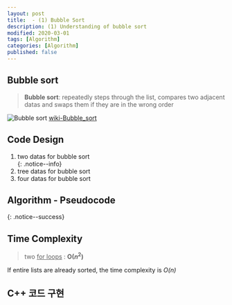 ```yaml
---
layout: post
title:  - (1) Bubble Sort
description: (1) Understanding of bubble sort
modified: 2020-03-01
tags: [Algorithm]
categories: [Algorithm]
published: false
---
```


## Bubble sort
> **Bubble sort**: repeatedly steps through the list, compares two adjacent datas and swaps them if they are in the wrong order  

![Bubble sort](https://upload.wikimedia.org/wikipedia/commons/c/c8/Bubble-sort-example-300px.gif)
[wiki-Bubble_sort](https://en.wikipedia.org/wiki/Bubble_sort)

## Code Design  
1. two datas for bubble sort   
{: .notice--info}
2. tree datas for bubble sort  
3. four datas for bubble sort  

## Algorithm - Pseudocode
{: .notice--success}

## Time Complexity
> two <u>for loops</u> : **O($n^2$)**  

If entire lists are already sorted, the time complexity is *O(n)*  

## C++ 코드 구현  

